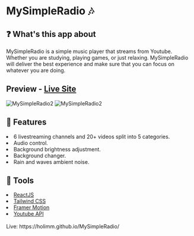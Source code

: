 # MySimpleRadio 🎶

## ❓ What's this app about
MySimpleRadio is a simple music player that streams from Youtube. Whether you are studying, playing games, or just relaxing. MySimpleRadio will deliver the best experience and make sure that you can focus on whatever you are doing.
## Preview - [Live Site](https://holimm.github.io/MySimpleRadio/)
![MySimpleRadio2](https://user-images.githubusercontent.com/95845053/182170929-4af8e167-3997-4f16-aa1f-e9dd03304728.png)
![MySimpleRadio2](https://user-images.githubusercontent.com/95845053/182340613-0253e5cf-43e5-403f-8cd0-3743791b18e9.png)
## 🔑 Features
<li>6 livestreaming channels and 20+ videos split into 5 categories.</li>
<li>Audio control.</li>
<li>Background brightness adjustment.</li>
<li>Background changer.</li>
<li>Rain and waves ambient noise.</li>

## 🔧 Tools
<li><a href="https://reactjs.org/">ReactJS</a></li>
<li><a href="https://tailwindcss.com/">Tailwind CSS</a></li>
<li><a href="https://www.framer.com/motion/">Framer Motion</a></li>
<li><a href="https://developers.google.com/youtube/v3">Youtube API</a></li>
<br>
Live: https://holimm.github.io/MySimpleRadio/




